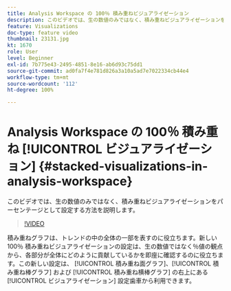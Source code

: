 ```yaml
---
title: Analysis Workspace の 100％ 積み重ねビジュアライゼーション
description: このビデオでは、生の数値のみではなく、積み重ねビジュアライゼーションをパーセンテージとして設定する方法を説明します。
feature: Visualizations
doc-type: feature video
thumbnail: 23131.jpg
kt: 1670
role: User
level: Beginner
exl-id: 7b775e43-2495-4851-8e16-ab6d93c75dd1
source-git-commit: ad0fa7f4e781d826a3a10a5ad7e7022334cb44e4
workflow-type: tm+mt
source-wordcount: '112'
ht-degree: 100%

---
```


# Analysis Workspace の 100％ 積み重ね [!UICONTROL ビジュアライゼーション] {#stacked-visualizations-in-analysis-workspace}

このビデオでは、生の数値のみではなく、積み重ねビジュアライゼーションをパーセンテージとして設定する方法を説明します。

>[!VIDEO](https://video.tv.adobe.com/v/23131/?quality=12)

積み重ねグラフは、トレンドの中の全体の一部を表すのに役立ちます。新しい 100％ 積み重ねビジュアライゼーションの設定は、生の数値ではなく％値の観点から、各部分が全体にどのように貢献しているかを即座に確認するのに役立ちます。この新しい設定は、 [!UICONTROL 積み重ね面グラフ]、[!UICONTROL 積み重ね棒グラフ] および [!UICONTROL 積み重ね横棒グラフ] の右上にある [!UICONTROL ビジュアライゼーション] 設定歯車から利用できます。
